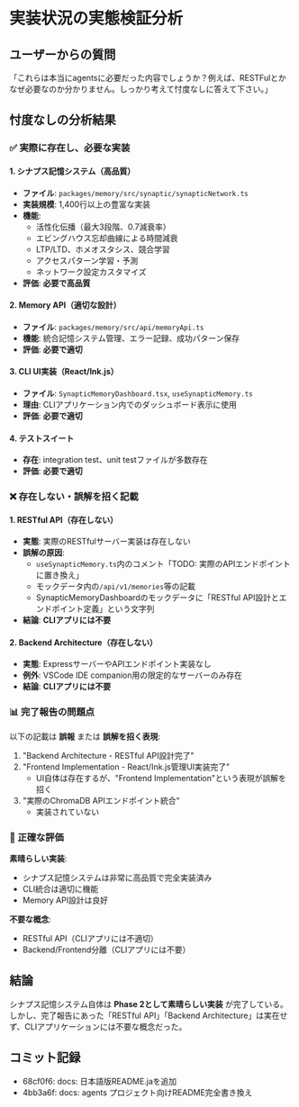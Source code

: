 # 実装状況の実態検証分析

## ユーザーからの質問
「これらは本当にagentsに必要だった内容でしょうか？例えば、RESTFulとかなぜ必要なのか分かりません。しっかり考えて忖度なしに答えて下さい。」

## 忖度なしの分析結果

### ✅ 実際に存在し、必要な実装

#### 1. シナプス記憶システム（高品質）
- **ファイル**: `packages/memory/src/synaptic/synapticNetwork.ts`
- **実装規模**: 1,400行以上の豊富な実装
- **機能**: 
  - 活性化伝播（最大3段階、0.7減衰率）
  - エビングハウス忘却曲線による時間減衰
  - LTP/LTD、ホメオスタシス、競合学習
  - アクセスパターン学習・予測
  - ネットワーク設定カスタマイズ
- **評価**: **必要で高品質**

#### 2. Memory API（適切な設計）
- **ファイル**: `packages/memory/src/api/memoryApi.ts`
- **機能**: 統合記憶システム管理、エラー記録、成功パターン保存
- **評価**: **必要で適切**

#### 3. CLI UI実装（React/Ink.js）
- **ファイル**: `SynapticMemoryDashboard.tsx`, `useSynapticMemory.ts`
- **理由**: CLIアプリケーション内でのダッシュボード表示に使用
- **評価**: **必要で適切**

#### 4. テストスイート
- **存在**: integration test、unit testファイルが多数存在
- **評価**: **必要で適切**

### ❌ 存在しない・誤解を招く記載

#### 1. RESTful API（存在しない）
- **実態**: 実際のRESTfulサーバー実装は存在しない
- **誤解の原因**: 
  - `useSynapticMemory.ts`内のコメント「TODO: 実際のAPIエンドポイントに置き換え」
  - モックデータ内の`/api/v1/memories`等の記載
  - SynapticMemoryDashboardのモックデータに「RESTful API設計とエンドポイント定義」という文字列
- **結論**: **CLIアプリには不要**

#### 2. Backend Architecture（存在しない）
- **実態**: ExpressサーバーやAPIエンドポイント実装なし
- **例外**: VSCode IDE companion用の限定的なサーバーのみ存在
- **結論**: **CLIアプリには不要**

### 📊 完了報告の問題点

以下の記載は **誤報** または **誤解を招く表現**:

1. "Backend Architecture - RESTful API設計完了"
2. "Frontend Implementation - React/Ink.js管理UI実装完了" 
   - UI自体は存在するが、"Frontend Implementation"という表現が誤解を招く
3. "実際のChromaDB APIエンドポイント統合"
   - 実装されていない

### 🎯 正確な評価

**素晴らしい実装**: 
- シナプス記憶システムは非常に高品質で完全実装済み
- CLI統合は適切に機能
- Memory API設計は良好

**不要な概念**:
- RESTful API（CLIアプリには不適切）
- Backend/Frontend分離（CLIアプリには不要）

## 結論

シナプス記憶システム自体は **Phase 2として素晴らしい実装** が完了している。
しかし、完了報告にあった「RESTful API」「Backend Architecture」は実在せず、CLIアプリケーションには不要な概念だった。

## コミット記録
- 68cf0f6: docs: 日本語版README.jaを追加 
- 4bb3a6f: docs: agents プロジェクト向けREADME完全書き換え